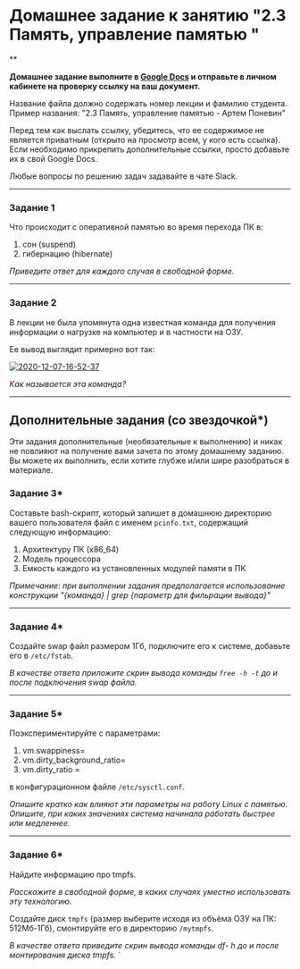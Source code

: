 # Домашнее задание к занятию "2.3 Память, управление памятью "

**

**Домашнее задание выполните в [Google Docs](https://docs.google.com/) и отправьте в личном кабинете на проверку ссылку на ваш документ.**

Название файла должно содержать номер лекции и фамилию студента. Пример названия: "2.3 Память, управление памятью - Артем Поневин"

Перед тем как выслать ссылку, убедитесь, что ее содержимое не является приватным (открыто на просмотр всем, у кого есть ссылка). Если необходимо прикрепить дополнительные ссылки, просто добавьте их в свой Google Docs.

Любые вопросы по решению задач задавайте в чате Slack.

---

### Задание 1

Что происходит с оперативной памятью во время перехода ПК в:
1) сон (suspend)
2) гибернацию (hibernate)

*Приведите ответ для каждого случая в свободной форме.*

---

### Задание 2

В лекции не была упомянута одна известная команда для получения информации о нагрузке на компьютер и в частности  на ОЗУ.

Ее вывод выглядит примерно вот так:

<a href="https://imgbb.com/"><img src="https://i.ibb.co/7Q16Chb/2020-12-07-16-52-37.png" alt="2020-12-07-16-52-37" border="0"></a>

*Как называется эта команда?*

---

## Дополнительные задания (со звездочкой*)
Эти задания дополнительные (необязательные к выполнению) и никак не повлияют на получение вами зачета по этому домашнему заданию. Вы можете их выполнить, если хотите глубже и/или шире разобраться в материале.

### Задание 3*

Составьте bash-скрипт, который запишет в домашнюю директорию вашего пользователя файл с именем `pcinfo.txt`, содержащий следующую информацию:

1) Архитектуру ПК (x86_64)
2) Модель процессора
3) Емкость каждого из установленных модулей памяти в ПК

*Примечание: при выполнении задания предполагается использование конструкции "{команда} | grep {параметр для фильрации вывода}"*

---

### Задание 4*

Создайте swap файл размером 1Гб, подключите его к системе, добавьте его в `/etc/fstab`.

*В качестве ответа приложите скрин вывода команды `free -h -t` до и после подключения swap файла.*

---

### Задание 5*

Поэкспериментируйте с параметрами:

1) vm.swappiness=
2) vm.dirty_background_ratio=
3) vm.dirty_ratio =

в конфигурационном файле `/etc/sysctl.conf`.

*Опишите кратко как влияют эти параметры на работу Linux  с памятью. Опишите, при каких значениях система начинала работать быстрее или медленнее.*

---

### Задание 6*

Найдите информацию про tmpfs.

*Расскажите в свободной форме, в каких случаях уместно использовать эту технологию.*

Создайте диск `tmpfs` (размер выберите исходя из объёма ОЗУ на ПК: 512Мб-1Гб), смонтируйте его в директорию `/mytmpfs`.

*В качестве ответа приведите скрин вывода команды df- h до и после монтирования диска tmpfs.*
    `
